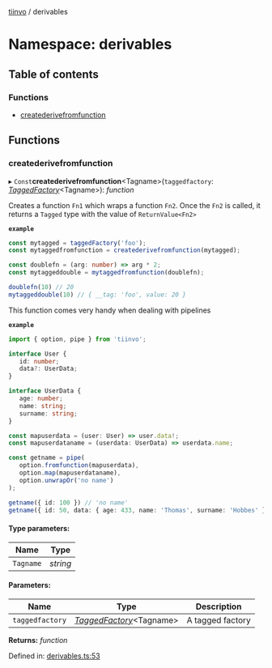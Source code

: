 [tiinvo](../README.md) / derivables

# Namespace: derivables

## Table of contents

### Functions

- [createderivefromfunction](derivables.md#createderivefromfunction)

## Functions

### createderivefromfunction

▸ `Const`**createderivefromfunction**<Tagname\>(`taggedfactory`: [*TaggedFactory*](../README.md#taggedfactory)<Tagname\>): *function*

Creates a function `Fn1` which wraps a function `Fn2`.
Once the `Fn2` is called, it returns a `Tagged` type with the value of `ReturnValue<Fn2>`

**`example`** 
```ts
const mytagged = taggedFactory('foo');
const mytaggedfromfunction = createderivefromfunction(mytagged);

const doublefn = (arg: number) => arg * 2;
const mytaggeddouble = mytaggedfromfunction(doublefn);

doublefn(10) // 20
mytaggeddouble(10) // { __tag: 'foo', value: 20 }
```

This function comes very handy when dealing with pipelines

**`example`** 
```ts
import { option, pipe } from 'tiinvo';

interface User {
   id: number;
   data?: UserData;
}

interface UserData {
   age: number;
   name: string;
   surname: string;
}

const mapuserdata = (user: User) => user.data!;
const mapuserdataname = (userdata: UserData) => userdata.name;

const getname = pipe(
   option.fromfunction(mapuserdata),
   option.map(mapuserdataname),
   option.unwrapOr('no name')
);

getname({ id: 100 }) // 'no name'
getname({ id: 50, data: { age: 433, name: 'Thomas', surname: 'Hobbes' } }) // 'Thomas'

```

#### Type parameters:

Name | Type |
------ | ------ |
`Tagname` | *string* |

#### Parameters:

Name | Type | Description |
------ | ------ | ------ |
`taggedfactory` | [*TaggedFactory*](../README.md#taggedfactory)<Tagname\> | A tagged factory   |

**Returns:** *function*

Defined in: [derivables.ts:53](https://github.com/OctoD/tiinvo/blob/0105242/src/derivables.ts#L53)
